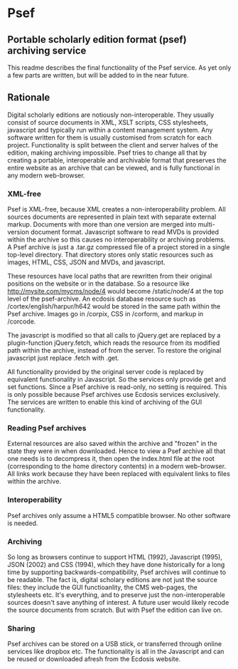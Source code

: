 # Psef
## Portable scholarly edition format (psef) archiving service
This readme describes the final functionality of the Psef service. As yet only a few parts are written, but will be added to in the near future.

## Rationale
Digital scholarly editions are notiously non-interoperable. They usually consist of source documents in XML, XSLT scripts, CSS stylesheets, javascript and typically run within a content management system. Any software written for them is usually customised from scratch for each project. Functionality is split between the client and server halves of the edition, making archiving impossible. Psef tries to change all that by creating a portable, interoperable and archivable format that preserves the entire website as an archive that can be viewed, and is fully functional in any modern web-browser.

### XML-free
Psef is XML-free, because XML creates a non-interoperability problem. All sources documents are represented in plain text with separate external markup. Documents with more than one version are merged into multi-version document format. Javascript software to read MVDs is provided within the archive so this causes no interoperability or archiving problems. A Psef archive is just a .tar.gz compressed file of a project stored in a single top-level directory. That directory stores only static resources such as images, HTML, CSS, JSON and MVDs, and javascript. 

These resources have local paths that are rewritten from their original positions on the website or in the database. So a resource like http://mysite.com/mycms/node/4 would become /static/node/4 at the top level of the psef-archive. An ecdosis database resource such as /cortex/english/harpur/h642 would be stored in the same path within the Psef archive. Images go in /corpix, CSS in /corform, and markup in /corcode.

The javascript is modified so that all calls to jQuery.get are replaced by a plugin-function jQuery.fetch, which reads the resource from its modified path within the archive, instead of from the server. To restore the original javascript just replace .fetch with .get.

All functionality provided by the original server code is replaced by equivalent functionality in Javascript. So the services only provide get and set functions. Since a Psef archive is read-only, no setting is required. This is only possible because Psef archives use Ecdosis services exclusively. The services are written to enable this kind of archiving of the GUI functionality.

### Reading Psef archives
External resources are also saved within the archive and "frozen" in the state they were in when downloaded. Hence to view a Psef archive all that one needs is to decompress it, then open the index.html file at the root (corresponding to the home directory contents) in a modern web-browser. All links work because they have been replaced with equivalent links to files within the archive.

### Interoperability
Psef archives only assume a HTML5 compatible browser. No other software is needed.

### Archiving
So long as browsers continue to support HTML (1992), Javascript (1995), JSON (2002) and CSS (1994), which they have done historically for a long time by supporting backwards-compatibility, Psef archives will continue to be readable. The fact is, digital scholary editions are not just the source files: they include the GUI functioanlity, the CMS web-pages, the stylesheets etc. It's everything, and to preserve just the non-interoperable sources doesn't save anything of interest. A future user would likely recode the source documents from scratch. But with Psef the edition can live on.

### Sharing
Psef archives can be stored on a USB stick, or transferred through online services like dropbox etc. The functionality is all in the Javascript and can be reused or downloaded afresh from the Ecdosis website.
